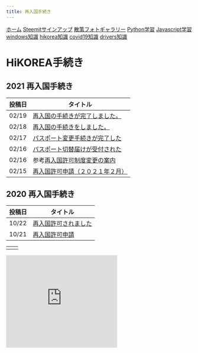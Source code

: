 ```yaml
---
title: 再入国手続き
---
```


[ホーム](../) [Steemitサインアップ](./steemitsignup.html) [散策フォトギャラリー](./photogarally.html) [Python学習](./python.html) [Javascript学習](./javascript.html) [windows知識](./windowstips.html) [hikorea知識](./hikorea.html) [covid19知識](./covid19tips.html) [drivers知識](./driverslicense.html)

# HiKOREA手続き


## 2021 再入国手続き

|投稿日|タイトル|
|---|---|
|02/19|[再入国の手続きが完了しました。](https://steemit.com/japanese/@yasu/4xwj3)|
|02/18|[再入国の手続きをしました。](https://steemit.com/japanese/@yasu/7cc9rc)|
|02/17|[パスポート変更手続きが完了した](https://steemit.com/japanese/@yasu/6ypz2b)| 
|02/16|[パスポート切替届けが受付された](https://steemit.com/japanese/@yasu/6s6bap)|
|02/16|参考[再入国許可制度変更の案内](https://steemit.com/japanese/@yasu/4arrxr)|
|02/15|[再入国許可申請（２０２１年２月）](https://steemit.com/japanese/@yasu/2cuorb)|



## 2020 再入国手続き

|投稿日|タイトル|
|---|---|
|10/22|[再入国許可されました](https://steemit.com/hive-101145/@yasu/strh3)|
|10/21|[再入国許可申請](https://steemit.com/hive-101145/@yasu/6i4ljh)|

|||
|---|---|
|||

<iframe src="https://rcm-fe.amazon-adsystem.com/e/cm?o=9&p=12&l=ur1&category=gift_certificates&banner=1SYCAVH40V67ZW41NT02&f=ifr&linkID=40cfd882496e423cc49e919f4061b488&t=ojagggyo-22&tracking_id=ojagggyo-22" width="300" height="250" scrolling="no" border="0" marginwidth="0" style="border:none;" frameborder="0"></iframe>

